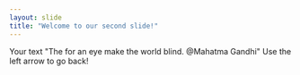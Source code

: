 ```yaml
---
layout: slide
title: "Welcome to our second slide!"
---
```

Your text "The for an eye make the world blind. @Mahatma Gandhi"
Use the left arrow to go back!
